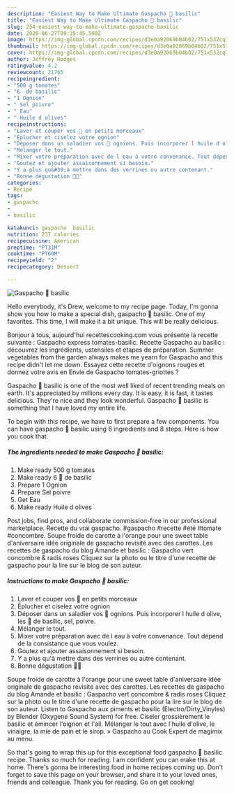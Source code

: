 ```yaml
---
description: "Easiest Way to Make Ultimate Gaspacho 🍅 basilic"
title: "Easiest Way to Make Ultimate Gaspacho 🍅 basilic"
slug: 254-easiest-way-to-make-ultimate-gaspacho-basilic
date: 2020-06-27T09:35:45.590Z
image: https://img-global.cpcdn.com/recipes/d3e0a92069b04b02/751x532cq70/gaspacho-🍅-basilic-photo-principale-de-la-recette.jpg
thumbnail: https://img-global.cpcdn.com/recipes/d3e0a92069b04b02/751x532cq70/gaspacho-🍅-basilic-photo-principale-de-la-recette.jpg
cover: https://img-global.cpcdn.com/recipes/d3e0a92069b04b02/751x532cq70/gaspacho-🍅-basilic-photo-principale-de-la-recette.jpg
author: Jeffrey Hodges
ratingvalue: 4.2
reviewcount: 21765
recipeingredient:
- "500 g tomates"
- "6  de basilic"
- "1 Ognion"
- " Sel poivre"
- " Eau"
- " Huile d olives"
recipeinstructions:
- "Laver et couper vos 🍅 en petits morceaux"
- "Éplucher et ciselez votre ognion"
- "Déposer dans un saladier vos 🍅 ognions. Puis incorporer l huile d olive, les 🍃 de basilic, sel, poivre."
- "Mélanger le tout."
- "Mixer votre préparation avec de l eau à votre convenance. Tout dépend de la consistance que vous voulez."
- "Goutez et ajouter assaisonnement si besoin."
- "Y a plus qu&#39;à mettre dans des verrines ou autre contenant."
- "Bonne dégustation 👩‍🍳"
categories:
- Recipe
tags:
- gaspacho
- 
- basilic

katakunci: gaspacho  basilic 
nutrition: 237 calories
recipecuisine: American
preptime: "PT31M"
cooktime: "PT60M"
recipeyield: "2"
recipecategory: Dessert

---
```



![Gaspacho 🍅 basilic](https://img-global.cpcdn.com/recipes/d3e0a92069b04b02/751x532cq70/gaspacho-🍅-basilic-photo-principale-de-la-recette.jpg)

Hello everybody, it's Drew, welcome to my recipe page. Today, I'm gonna show you how to make a special dish, gaspacho 🍅 basilic. One of my favorites. This time, I will make it a bit unique. This will be really delicious.

Bonjour à tous, aujourd&#39;hui recettescooking.com vous présente la recette suivante : Gaspacho express tomates-basilic. Recette Gaspacho au basilic : découvrez les ingrédients, ustensiles et étapes de préparation. Summer vegetables from the garden always makes me yearn for Gaspacho and this recipe didn&#39;t let me down. Essayez cette recette d&#39;oignons rouges et donnez votre avis en Envie de Gaspacho tomates-griottes ?

Gaspacho 🍅 basilic is one of the most well liked of recent trending meals on earth. It's appreciated by millions every day. It is easy, it is fast, it tastes delicious. They're nice and they look wonderful. Gaspacho 🍅 basilic is something that I have loved my entire life.


To begin with this recipe, we have to first prepare a few components. You can have gaspacho 🍅 basilic using 6 ingredients and 8 steps. Here is how you cook that.

<!--inarticleads1-->

##### The ingredients needed to make Gaspacho 🍅 basilic:

1. Make ready 500 g tomates
1. Make ready 6 🍃 de basilic
1. Prepare 1 Ognion
1. Prepare  Sel poivre
1. Get  Eau
1. Make ready  Huile d olives


Post jobs, find pros, and collaborate commission-free in our professional marketplace. Recette du vrai gaspacho. #gaspacho #recette #été #tomate #concombre. Soupe froide de carotte à l&#39;orange pour une sweet table d&#39;aniversaire idée originale de gaspacho revisité avec des carottes. Les recettes de gaspacho du blog Amande et basilic : Gaspacho vert concombre &amp; radis roses Cliquez sur la photo ou le titre d&#39;une recette de gaspacho pour la lire sur le blog de son auteur. 

<!--inarticleads2-->

##### Instructions to make Gaspacho 🍅 basilic:

1. Laver et couper vos 🍅 en petits morceaux
1. Éplucher et ciselez votre ognion
1. Déposer dans un saladier vos 🍅 ognions. Puis incorporer l huile d olive, les 🍃 de basilic, sel, poivre.
1. Mélanger le tout.
1. Mixer votre préparation avec de l eau à votre convenance. Tout dépend de la consistance que vous voulez.
1. Goutez et ajouter assaisonnement si besoin.
1. Y a plus qu&#39;à mettre dans des verrines ou autre contenant.
1. Bonne dégustation 👩‍🍳


Soupe froide de carotte à l&#39;orange pour une sweet table d&#39;aniversaire idée originale de gaspacho revisité avec des carottes. Les recettes de gaspacho du blog Amande et basilic : Gaspacho vert concombre &amp; radis roses Cliquez sur la photo ou le titre d&#39;une recette de gaspacho pour la lire sur le blog de son auteur. Listen to Gaspacho aux piments et basilic (Electro/Dirty_Vinyles) by Blender (Oxygene Sound System) for free. Ciseler grossièrement le basilic et émincer l&#39;oignon et l&#39;ail. Mélanger le tout avec l&#39;huile d&#39;olive, le vinaigre, la mie de pain et le sirop. » Gaspacho au Cook Expert de magimix au menu. 

So that's going to wrap this up for this exceptional food gaspacho 🍅 basilic recipe. Thanks so much for reading. I am confident you can make this at home. There's gonna be interesting food in home recipes coming up. Don't forget to save this page on your browser, and share it to your loved ones, friends and colleague. Thank you for reading. Go on get cooking!
